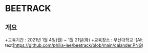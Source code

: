 BEETRACK
=========
개요
------
+교육기간 : 2021년 1월 4일(월) ~ 1월 21일(화)
+교육장소 : 부산대학교
![Alt text]https://github.com/philia-lee/beetrack/blob/main/calander.PNG)
